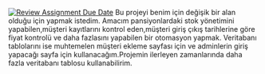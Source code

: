 [![Review Assignment Due Date](https://classroom.github.com/assets/deadline-readme-button-8d59dc4de5201274e310e4c54b9627a8934c3b88527886e3b421487c677d23eb.svg)](https://classroom.github.com/a/uelKf0-p)
Bu projeyi benim için değişik bir alan olduğu için yapmak istedim.
Amacım pansiyonlardaki stok yönetimini yapabilen,müşteri kayıtlarını kontrol eden,müşteri giriş çıkış tarihlerine göre fiyat kontrolü ve daha fazlasını yapabilen bir otomasyon yapmak.
Veritabanı tablolarını ise muhtemelen müşteri ekleme sayfası için ve adminlerin giriş yapacağı sayfa için kullanacağım.Projemin ilerleyen zamanlarında daha fazla veritabanı tablosu kullanabilirim.
